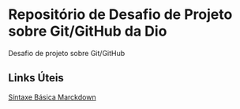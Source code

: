 # Repositório de Desafio de Projeto sobre Git/GitHub da Dio
Desafio de projeto sobre Git/GitHub

## Links  Úteis

[Síntaxe Básica Marckdown](https://www.markdownguide.org/)
